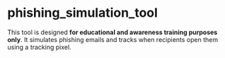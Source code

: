 # phishing_simulation_tool
This tool is designed **for educational and awareness training purposes only**. It simulates phishing emails and tracks when recipients open them using a tracking pixel.
